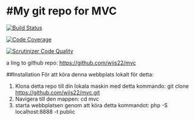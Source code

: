 #My git repo for MVC
======================

[![Build Status](https://scrutinizer-ci.com/g/wiis22/mvc/badges/build.png?b=main)](https://scrutinizer-ci.com/g/wiis22/mvc/build-status/main)

[![Code Coverage](https://scrutinizer-ci.com/g/wiis22/mvc/badges/coverage.png?b=main)](https://scrutinizer-ci.com/g/wiis22/mvc/?branch=main)

[![Scrutinizer Code Quality](https://scrutinizer-ci.com/g/wiis22/mvc/badges/quality-score.png?b=main)](https://scrutinizer-ci.com/g/wiis22/mvc/?branch=main)


a ling to github repo:
https://github.com/wiis22/mvc

##Installation
För att köra denna webbplats lokalt för detta:
1. Klona detta repo till din lokala maskin med detta kommando:
git clone https://github.com/wiis22/mvc.git
2. Navigera till den mappen:
cd mvc
3. starta webbplatsen genom att köra detta kommandot:
php -S localhost:8888 -t public
